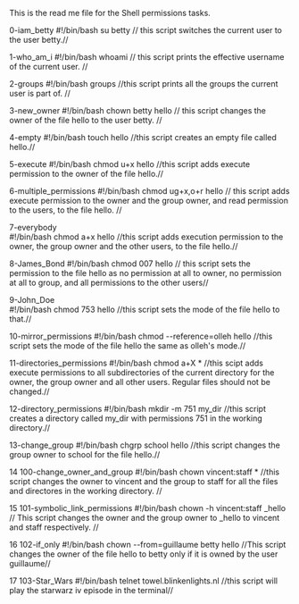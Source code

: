 This is the read me file for the Shell permissions tasks.

0-iam_betty
#!/bin/bash 
su betty                   // this script switches the current user to the user betty.//

1-who_am_i
#!/bin/bash 
whoami                     // this script prints the effective username of the current user. //

2-groups
#!/bin/bash 
groups                      //this script prints all the groups the current user is part of. //

3-new_owner 
#!/bin/bash 
chown betty hello          // this script changes the owner of the file hello to the user betty. //

4-empty
#!/bin/bash
touch hello                 //this script creates an empty file called hello.//

5-execute
#!/bin/bash 
chmod u+x hello             //this script adds execute permission to the owner of the file hello.//

6-multiple_permissions
#!/bin/bash 
chmod ug+x,o+r hello       // this script adds execute permission to the owner and the group owner, and read permission to the users, to the file hello. //

7-everybody                 
#!/bin/bash 
chmod a+x hello             //this script adds execution permission to the owner, the group owner and the other users, to the file hello.//

8-James_Bond
#!/bin/bash 
chmod 007 hello            // this script sets the permission to the file hello as no permission at all to owner, no permission at all to group, and all permissions to the other users//

9-John_Doe                
#!/bin/bash 
chmod 753 hello                   //this script sets the mode of the file hello to that.//

10-mirror_permissions
#!/bin/bash 
chmod --reference=olleh hello     //this script sets the mode of the file hello the same as olleh's mode.//

11-directories_permissions
#!/bin/bash 
chmod a+X *                       //this scipt adds execute permissions to all subdirectories of the current directory for the owner, the group owner and all other users. Regular files should not be changed.//

12-directory_permissions
#!/bin/bash 
mkdir -m 751 my_dir               //this script creates a directory called my_dir with permissions 751 in the working directory.//
 
13-change_group
#!/bin/bash 
chgrp school hello                //this script changes the group owner to school for the file hello.//

14 100-change_owner_and_group
#!/bin/bash 
chown vincent:staff *             //this script changes the owner to vincent and the group to staff for all the files and directores in the working directory. //

15 101-symbolic_link_permissions
#!/bin/bash 
chown -h vincent:staff _hello    // This script changes the owner and the group owner to _hello to vincent and staff respectively. //

16 102-if_only 
#!/bin/bash 
chown --from=guillaume betty hello      //This script changes the owner of the file hello to betty only if it is owned by the user guillaume//

17 103-Star_Wars
#!/bin/bash 
telnet towel.blinkenlights.nl           //this script will play the starwarz iv episode in the terminal//

